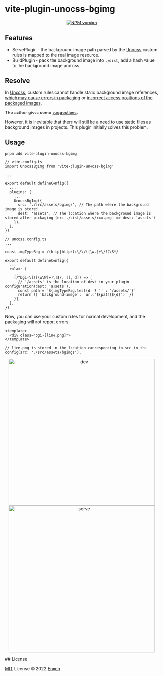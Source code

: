 # vite-plugin-unocss-bgimg

<p align="center">
<a href="https://www.npmjs.com/package/vite-plugin-unocss-bgimg"><img src="https://img.shields.io/npm/v/vite-plugin-unocss-bgimg?color=c95f8b&amp;label=" alt="NPM version"></a>
</p>

## Features
- ServePlugin - the background image path parsed by the [Unocss](https://github.com/unocss/unocss) custom rules is mapped to the real image resource.
- BuildPlugin - pack the background image into ```./dist```, add a hash value to the background image and css.

## Resolve
In [Unocss](https://github.com/unocss/unocss), custom rules cannot handle static background image references, [which may cause errors in packaging](https://github.com/unocss/unocss/issues/1048) or [incorrect access positions of the packaged images](https://github.com/unocss/unocss/issues/1397).

The author gives some [suggestions](https://github.com/unocss/unocss/issues/1397#issuecomment-1221592140).

However, it is inevitable that there will still be a need to use static files as background images in projects. This plugin initially solves this problem.

## Usage
``` pnpm add vite-plugin-unocss-bgimg ```

```
// vite.config.ts
import UnocssBgImg from 'vite-plugin-unocss-bgimg'

...

export default defineConfig({
  ...
  plugins: [
    ...
    UnocssBgImg({
      src: './src/assets/bgimgs', // The path where the background image is stored
      dest: 'assets', // The location where the background image is stored after packaging.(ex: ./dist/assets/xxx.png  => dest: 'assets')
    }),
  ],
})

```

```
// unocss.config.ts
...

const imgTypeReg = /(http|https):\/\/([\w.]+\/?)\S*/

export default defineConfig({
  ...
  rules: [
    ...
    [/^bgi-\[([\w\W]+)\]$/, ([, d]) => {
      // '/assets' is the location of dest in your plugin configuration(dest: 'assets').
      const path = `${imgTypeReg.test(d) ? '' : '/assets/'}`
      return ({ 'background-image': `url('${path}${d}')` })
    }],
  ],
})

```

Now, you can use your custom rules for normal development, and the packaging will not report errors.

```
<template>
  <div class="bgi-[line.png]">
</template>

// line.png is stored in the location corresponding to src in the config(src: './src/assets/bgimgs').
```

<p align="center">
<img src="./assets/dev.png" title="dev" style="width:50vw;" />

<img src="./assets/serve.png" title="serve" style="width:50vw;" />
</p>
## License

[MIT](./LICENSE) License © 2022 [Enoch](https://github.com/enochzzz)
